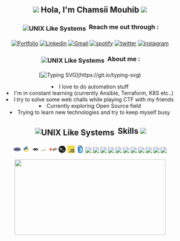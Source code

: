 <div align="center">
  
## <img src="https://media.giphy.com/media/3o7aD2d7hy9ktXNDP2/giphy.gif" width="35"> Hola, I'm Chamsii Mouhib <img src="https://media.giphy.com/media/3o7aD2d7hy9ktXNDP2/giphy.gif" width="35">
### <img src="https://upload.wikimedia.org/wikipedia/commons/thumb/3/35/Tux.svg/640px-Tux.svg.png" alt="UNIX Like Systems" width="10" height="15"  style="vertical-align:top; margin:4px"> Reach me out through :
[![Portfolio](https://img.shields.io/badge/-Portfolio-black?style=flat&logo=appveyor&logoColor=white)](https://chxmxii.github.io/portfolio/)
[![Linkedin](https://img.shields.io/badge/-Chamsii.Mouhib-black?style=flat&logo=Linkedin&logoColor=white)](https://www.linkedin.com/in/mouhib-chm/) [![Gmail](https://img.shields.io/badge/-Chamsii.Mouhib-black?style=flat&logo=Gmail&logoColor=white)](mailto:chamsii.mouhib@gmail.com
) 
[![spotify](https://img.shields.io/badge/-Spotify-black?style=flat&logo=spotify&logoColor=white)](https://open.spotify.com/artist/14KuzLPV2nlreceeJmq9Js?si=Uw5qLatuQ-ytST0aLTPSBg)
  [![twitter](https://img.shields.io/badge/-Twitter-black?style=flat&logo=twitter&logoColor=white)](https://twitter.com/chxmxii_)
   [![instagram](https://img.shields.io/badge/-Instagram-black?style=flat&logo=instagram&logoColor=white)](https://www.instagram.com/mouhibchamsii/)


###   <img src="https://upload.wikimedia.org/wikipedia/commons/thumb/3/35/Tux.svg/640px-Tux.svg.png" alt="UNIX Like Systems" width="10" height="15"  style="vertical-align:top; margin:4px"> About me : 
[![Typing SVG](https://readme-typing-svg.herokuapp.com?font=Fira+Code&pause=1000&color=black&center=true&vCenter=true&width=435&lines=Cybersecurity+Engineering+Student;Cloud+enthusiast;CTF+Player;Music+Producer%2C+Sometimes..)](https://git.io/typing-svg)
  <li> I love to do automation stuff </li>
  <li>I'm in constant learning (currently Ansible, Terraform, K8S etc..)</li>
  <li> I try to solve some web challs while playing CTF with my friends </li> 
  <li>Currently exploring Open Source field</li>
  <li>Trying to learn new technologies and try to keep myself busy</li>

## <img src="https://upload.wikimedia.org/wikipedia/commons/thumb/3/35/Tux.svg/640px-Tux.svg.png" alt="UNIX Like Systems" width="10" height="15"  style="vertical-align:top; margin:4px"> Skills <img src="https://media.giphy.com/media/QssGEmpkyEOhBCb7e1/giphy.gif" width="25px">
<code><img height="20" src="https://raw.githubusercontent.com/github/explore/80688e429a7d4ef2fca1e82350fe8e3517d3494d/topics/php/php.png"></code>
<code><img height="20" src="https://raw.githubusercontent.com/github/explore/80688e429a7d4ef2fca1e82350fe8e3517d3494d/topics/python/python.png"></code>
<code><img height="20" src="https://raw.githubusercontent.com/github/explore/80688e429a7d4ef2fca1e82350fe8e3517d3494d/topics/go/go.png"></code>
<code><img height="20" src="https://raw.githubusercontent.com/github/explore/80688e429a7d4ef2fca1e82350fe8e3517d3494d/topics/mysql/mysql.png"></code>
<code><img height="20" src="https://raw.githubusercontent.com/github/explore/80688e429a7d4ef2fca1e82350fe8e3517d3494d/topics/git/git.png"></code>
<code><img height="20" src="https://raw.githubusercontent.com/github/explore/80688e429a7d4ef2fca1e82350fe8e3517d3494d/topics/terminal/terminal.png"></code>
<code><img height="20" src="https://raw.githubusercontent.com/github/explore/80688e429a7d4ef2fca1e82350fe8e3517d3494d/topics/javascript/javascript.png"></code>
<code><img height="20" src="https://raw.githubusercontent.com/github/explore/80688e429a7d4ef2fca1e82350fe8e3517d3494d/topics/css/css.png"></code>
<code><img height="20" src="https://www.vectorlogo.zone/logos/jenkins/jenkins-ar21.svg"></code>
<code><img height="20" src="https://www.vectorlogo.zone/logos/kubernetes/kubernetes-ar21.svg"></code>
<code><img height="20" src="https://www.vectorlogo.zone/logos/amazon_aws/amazon_aws-ar21.svg"></code>
<code><img height="20" src="https://www.vectorlogo.zone/logos/terraformio/terraformio-ar21.svg"></code>
<code><img height="20" src="https://www.vectorlogo.zone/logos/ansible/ansible-ar21.svg"></code>
<code><img height="20" src="https://www.vectorlogo.zone/logos/redhat/redhat-ar21.svg"></code>
 <code><img height="20" src="https://www.vectorlogo.zone/logos/docker/docker-ar21.svg"></code>
  <code><img height="20" src="https://www.vectorlogo.zone/logos/pocoo_flask/pocoo_flask-ar21.svg"></code>
 <code><img height="20" src="https://www.vectorlogo.zone/logos/djangoproject/djangoproject-ar21.svg"></code>
  <code><img height="20" src="https://www.vectorlogo.zone/logos/argoprojio/argoprojio-ar21.svg"></code>
 <code><img height="20" src="https://www.vectorlogo.zone/logos/cloudflare/cloudflare-ar21.svg"></code>
   
</div>

<div align="center">
<img src="https://i.imgur.com/ItouU.giff" width="400" height="200"/>
 </div>
